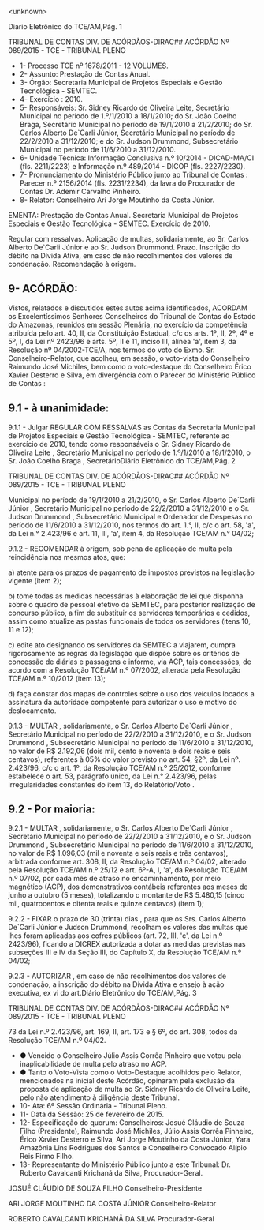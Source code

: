&lt;unknown&gt;

Diário Eletrônico do TCE/AM,Pág. 1

TRIBUNAL DE CONTAS DIV. DE ACÓRDÃOS-DIRAC## ACÓRDÃO Nº 089/2015 - TCE - TRIBUNAL PLENO

- 1- Processo TCE nº 1678/2011 - 12 VOLUMES.
- 2- Assunto: Prestação de Contas Anual.
- 3- Órgão: Secretaria Municipal de Projetos Especiais e Gestão Tecnológica - SEMTEC.
- 4- Exercício : 2010.
- 5- Responsáveis: Sr. Sidney Ricardo de Oliveira Leite, Secretário Municipal no período de 1.º/1/2010  a  18/1/2010;  do  Sr.  João  Coelho  Braga,  Secretário  Municipal  no  período  de 19/1/2010  a  21/2/2010;  do  Sr.  Carlos  Alberto  De`Carli  Júnior,  Secretário  Municipal  no período de 22/2/2010 a 31/12/2010; e do Sr. Judson Drummond, Subsecretário Municipal no período de 11/6/2010 a 31/12/2010.
- 6- Unidade Técnica: Informação Conclusiva n.º 10/2014 - DICAD-MA/CI (fls. 2211/2223) e Informação n.º 489/2014 - DICOP (fls. 2227/2230).
- 7-  Pronunciamento  do  Ministério Público  junto  ao Tribunal  de  Contas :  Parecer  n.º 2156/2014  (fls.  2231/2234),  da  lavra  do  Procurador  de  Contas  Dr.  Ademir  Carvalho Pinheiro.
- 8- Relator: Conselheiro Ari Jorge Moutinho da Costa Júnior.

EMENTA: Prestação  de  Contas  Anual.  Secretaria Municipal de Projetos Especiais e Gestão Tecnológica - SEMTEC. Exercício de 2010.

Regular com ressalvas. Aplicação de multas, solidariamente, ao Sr. Carlos Alberto De`Carli Júnior e  ao  Sr.  Judson  Drummond.  Prazo.  Inscrição  do débito na Dívida Ativa, em caso de não recolhimentos dos valores de condenação. Recomendação à origem.

## 9- ACÓRDÃO:

Vistos, relatados e discutidos estes autos acima identificados,  ACORDAM os Excelentíssimos  Senhores  Conselheiros do Tribunal de Contas do Estado do Amazonas, reunidos em sessão Plenária, no exercício da competência atribuída pelo art. 40, II, da Constituição Estadual, c/c os arts. 1º, II, 2º, 4º e 5º, I, da Lei nº 2423/96 e arts. 5º, II e 11, inciso III, alínea 'a', item 3, da Resolução nº 04/2002-TCE/A, nos termos do voto do  Exmo.  Sr.  Conselheiro-Relator,  que  acolheu,  em  sessão,  o  voto-vista  do Conselheiro Raimundo  José  Michiles,  bem  como  o  voto-destaque  do Conselheiro Érico Xavier Desterro e Silva, em divergência com o Parecer do Ministério Público de Contas :

## 9.1 - à unanimidade:

9.1.1 - Julgar REGULAR COM RESSALVAS as Contas da Secretaria Municipal de Projetos Especiais e Gestão Tecnológica  - SEMTEC, referente ao exercício de 2010, tendo como responsáveis o Sr. Sidney Ricardo de Oliveira Leite ,  Secretário Municipal  no  período  de  1.º/1/2010  a  18/1/2010,  o  Sr. João  Coelho  Braga ,  SecretárioDiário Eletrônico do TCE/AM,Pág. 2

TRIBUNAL DE CONTAS DIV. DE ACÓRDÃOS-DIRAC## ACÓRDÃO Nº 089/2015 - TCE - TRIBUNAL PLENO

Municipal  no  período  de  19/1/2010  a  21/2/2010,  o  Sr. Carlos  Alberto De`Carli  Júnior , Secretário Municipal no período de 22/2/2010 a 31/12/2010 e o Sr. Judson Drummond , Subsecretário Municipal e Ordenador de Despesas no período de 11/6/2010 a 31/12/2010, nos termos do art. 1.°, II, c/c o art. 58, 'a', da Lei n.° 2.423/96 e art. 11, III, 'a', item 4, da Resolução TCE/AM n.° 04/02;

9.1.2 - RECOMENDAR à origem, sob pena de aplicação de multa pela reincidência nos mesmos atos, que:

a)  atente  para  os  prazos  de  pagamento  de  impostos  previstos  na legislação vigente (item 2);

b) tome todas as medidas necessárias à elaboração de lei que disponha sobre  o  quadro  de  pessoal  efetivo  da  SEMTEC,  para  posterior  realização  de  concurso público, a fim de substituir os servidores temporários e cedidos, assim como atualize as pastas funcionais de todos os servidores (itens 10, 11 e 12);

c) edite ato designando os servidores da SEMTEC a viajarem, cumpra rigorosamente  as  regras  da  legislação  que  dispõe  sobre  os  critérios  de  concessão  de diárias  e  passagens  e  informe,  via  ACP,  tais  concessões,  de  acordo com  a  Resolução TCE/AM n.º 07/2002, alterada pela Resolução TCE/AM n.º 10/2012 (item 13);

d)  faça  constar  dos  mapas  de  controles  sobre  o  uso  dos  veículos locados  a  assinatura  da  autoridade  competente  para  autorizar  o  uso  e  motivo do deslocamento.

9.1.3 - MULTAR , solidariamente, o Sr. Carlos Alberto De`Carli Júnior , Secretário Municipal no período de 22/2/2010 a 31/12/2010, e o Sr. Judson Drummond , Subsecretário Municipal no período de 11/6/2010 a 31/12/2010, no valor de R$ 2.192,06 (dois mil, cento e noventa e dois reais e seis centavos), referentes à 05% do valor previsto no  art.  54,  §2º,  da  Lei  nº.  2.423/96,  c/c  o  art.  1º,  da  Resolução  TCE/AM  n.º  25/2012, conforme estabelece o art. 53, parágrafo único, da Lei n.° 2.423/96, pelas irregularidades constantes do item 13, do Relatório/Voto .

## 9.2 - Por maioria:

9.2.1 - MULTAR , solidariamente, o Sr. Carlos Alberto De`Carli Júnior , Secretário Municipal no período de 22/2/2010 a 31/12/2010, e o Sr. Judson Drummond , Subsecretário Municipal no período de 11/6/2010 a 31/12/2010, no valor de R$ 1.096,03 (mil e noventa e seis reais e três centavos), arbitrada conforme art. 308, II, da Resolução TCE/AM  n.º  04/02,  alterado  pela  Resolução  TCE/AM  n.º  25/12  e  art.  6º-A,  I,  'a',  da Resolução TCE/AM n.º 07/02, por cada mês de atraso no encaminhamento, por meio magnético  (ACP),  dos  demonstrativos  contábeis  referentes  aos  meses  de  junho  a outubro  (5  meses),  totalizando  o  montante  de R$  5.480,15 (cinco  mil,  quatrocentos  e oitenta reais e quinze centavos) (item 1);

9.2.2  -  FIXAR o  prazo  de 30  (trinta)  dias ,  para  que  os  Srs.  Carlos Alberto De`Carli Júnior e  Judson Drummond, recolham os valores das multas que lhes foram aplicadas aos cofres públicos (art. 72, III, 'c', da Lei n.º 2423/96), ficando a DICREX autorizada a dotar as medidas previstas nas subseções III e IV da Seção III, do Capítulo X, da Resolução TCE/AM n.º 04/02;

9.2.3  -  AUTORIZAR ,  em  caso  de  não  recolhimentos  dos  valores  de condenação, a inscrição do débito na Dívida Ativa e ensejo à ação executiva, ex vi do art.Diário Eletrônico do TCE/AM,Pág. 3

TRIBUNAL DE CONTAS DIV. DE ACÓRDÃOS-DIRAC## ACÓRDÃO Nº 089/2015 - TCE - TRIBUNAL PLENO

73 da Lei n.º 2.423/96, art. 169, II, art. 173 e § 6º, do art. 308, todos da Resolução TCE/AM n.º 04/02.

- ● Vencido o Conselheiro Júlio Assis Corrêa Pinheiro que votou pela inaplicabilidade de multa pelo atraso no ACP.
- ● Tanto o Voto-Vista como o Voto-Destaque acolhidos pelo Relator, mencionados na inicial deste Acórdão, opinaram pela exclusão da proposta de aplicação de multa ao Sr.  Sidney  Ricardo  de  Oliveira  Leite,  pelo  não  atendimento  à  diligência  deste Tribunal.
- 10- Ata: 6ª Sessão Ordinária - Tribunal Pleno.
- 11- Data da Sessão: 25 de fevereiro de 2015.
- 12- Especificação do quorum: Conselheiros: Josué Cláudio de Souza Filho (Presidente), Raimundo  José  Michiles,  Júlio  Assis  Corrêa  Pinheiro,  Érico  Xavier  Desterro  e  Silva,  Ari Jorge Moutinho da Costa Júnior, Yara Amazônia Lins Rodrigues dos Santos e Conselheiro Convocado Alípio Reis Firmo Filho.
- 13- Representante do Ministério Público junto a este Tribunal: Dr. Roberto Cavalcanti Krichanã da Silva, Procurador-Geral.

JOSUÉ CLÁUDIO DE SOUZA FILHO Conselheiro-Presidente

ARI JORGE MOUTINHO DA COSTA JÚNIOR Conselheiro-Relator

ROBERTO CAVALCANTI KRICHANÃ DA SILVA Procurador-Geral